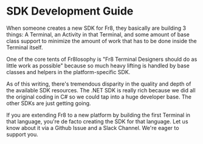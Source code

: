 SDK Development Guide
============================

When someone creates a new SDK for Fr8, they basically are building 3 things: A Terminal,
an Activity in that Terminal, and some amount of base class support to minimize the amount of work that has to be done inside the Terminal itself. 

One of the core tents of Fr8losophy is "Fr8 Terminal Designers should do as little work as possible" because so much heavy lifting is handled by 
base classes and helpers in the platform-specific SDK.

As of this writing, there's tremendous disparity in the quality and depth of the available SDK resources. The .NET SDK is really rich because
we did all the original coding in C# so we could tap into a huge developer base. The other SDKs are just getting going. 

If you are extending Fr8 to a new platform by building the first Terminal in that language, you're de facto creating the SDK for that language. 
Let us know about it via a Github Issue and a Slack Channel. We're eager to support you. 
